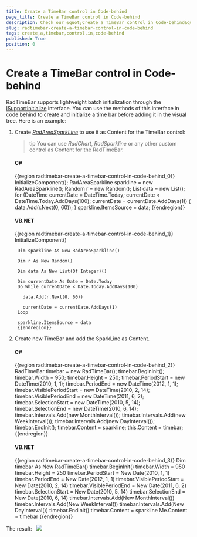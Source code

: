 ```yaml
---
title: Create a TimeBar control in Code-behind
page_title: Create a TimeBar control in Code-behind
description: Check our &quot;Create a TimeBar control in Code-behind&quot; documentation article for the RadTimeBar {{ site.framework_name }} control.
slug: radtimebar-create-a-timebar-control-in-code-behind
tags: create,a,timebar,control,in,code-behind
published: True
position: 0
---
```


# Create a TimeBar control in Code-behind

RadTimeBar supports lightweight batch initialization through the [ISupportInitialize](http://msdn.microsoft.com/en-us/library/system.componentmodel.isupportinitialize.aspx) interface. You can use the methods of this interface in code behind to create and initialize a time bar before adding it in the visual tree. Here is an example:

1. Create *[RadAreaSparkLine](http://www.telerik.com/help/silverlight/radsparkline_overview.html)* to use it as Content for the TimeBar control:

	>tip You can use *RadChart*, *RadSparkline* or any other custom control as Content for the RadTimeBar.

	#### __C#__

	{{region radtimebar-create-a-timebar-control-in-code-behind_0}}
		InitializeComponent();
		RadAreaSparkline sparkline = new RadAreaSparkline();
		Random r = new Random();
		List<int> data = new List<int>();
		for (DateTime currentDate = DateTime.Today; currentDate < DateTime.Today.AddDays(100);
		   currentDate = currentDate.AddDays(1))
		   {
			 data.Add(r.Next(0, 60));
		   }
		sparkline.ItemsSource = data;
		{{endregion}}



	#### __VB.NET__

	{{region radtimebar-create-a-timebar-control-in-code-behind_1}}
		InitializeComponent()
		
		Dim sparkline As New RadAreaSparkline()
		
		Dim r As New Random()
		
		Dim data As New List(Of Integer)()
		
		Dim currentDate As Date = Date.Today
		Do While currentDate < Date.Today.AddDays(100)
		
		  data.Add(r.Next(0, 60))
		
		  currentDate = currentDate.AddDays(1)
		Loop
		
		sparkline.ItemsSource = data
		{{endregion}}

2. Create new TimeBar and add the SparkLine as Content. 

	#### __C#__
	{{region radtimebar-create-a-timebar-control-in-code-behind_2}}
		RadTimeBar timebar = new RadTimeBar();
		   timebar.BeginInit();
		   timebar.Width = 950;
		   timebar.Height = 250;
		   timebar.PeriodStart = new DateTime(2010, 1, 1);
		   timebar.PeriodEnd = new DateTime(2012, 1, 1);
		   timebar.VisiblePeriodStart = new DateTime(2010, 2, 14);
		   timebar.VisiblePeriodEnd = new DateTime(2011, 6, 2);
		   timebar.SelectionStart = new DateTime(2010, 5, 14);
		   timebar.SelectionEnd = new DateTime(2010, 6, 14);
		   timebar.Intervals.Add(new MonthInterval());
		   timebar.Intervals.Add(new WeekInterval());
		   timebar.Intervals.Add(new DayInterval());
		   timebar.EndInit();
		   timebar.Content = sparkline;
		   this.Content = timebar;
		{{endregion}}
		
	#### __VB.NET__
	{{region radtimebar-create-a-timebar-control-in-code-behind_3}}
		Dim timebar As New RadTimeBar()
		   timebar.BeginInit()
		   timebar.Width = 950
		   timebar.Height = 250
		   timebar.PeriodStart = New Date(2010, 1, 1)
		   timebar.PeriodEnd = New Date(2012, 1, 1)
		   timebar.VisiblePeriodStart = New Date(2010, 2, 14)
		   timebar.VisiblePeriodEnd = New Date(2011, 6, 2)
		   timebar.SelectionStart = New Date(2010, 5, 14)
		   timebar.SelectionEnd = New Date(2010, 6, 14)
		   timebar.Intervals.Add(New MonthInterval())
		   timebar.Intervals.Add(New WeekInterval())
		   timebar.Intervals.Add(New DayInterval())
		   timebar.EndInit()
		   timebar.Content = sparkline
		   Me.Content = timebar
		{{endregion}}

The result:         
![](images/radtimeBar_create_programmatically.PNG)